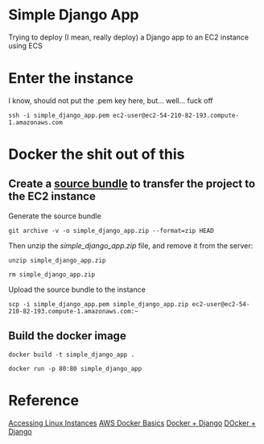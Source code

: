 # Simple Django App

Trying to deploy (I mean, really deploy) a Django app to an EC2 instance using ECS

# Enter the instance

I know, should not put the .pem key here, but... well... fuck off

`ssh -i simple_django_app.pem ec2-user@ec2-54-210-82-193.compute-1.amazonaws.com`

# Docker the shit out of this

## Create a [source bundle](https://docs.aws.amazon.com/elasticbeanstalk/latest/dg/applications-sourcebundle.html#using-features.deployment.source.git) to transfer the project to the EC2 instance

Generate the source bundle

`git archive -v -o simple_django_app.zip --format=zip HEAD`

Then unzip the _simple_django_app.zip_ file, and remove it from the server:

`unzip simple_django_app.zip`

`rm simple_django_app.zip`

Upload the source bundle to the instance

`scp -i simple_django_app.pem simple_django_app.zip ec2-user@ec2-54-210-82-193.compute-1.amazonaws.com:~`

## Build the docker image

`docker build -t simple_django_app .`

`docker run -p 80:80 simple_django_app`

# Reference

[Accessing Linux Instances](https://docs.aws.amazon.com/AWSEC2/latest/UserGuide/AccessingInstancesLinux.html)
[AWS Docker Basics](https://docs.aws.amazon.com/AmazonECS/latest/developerguide/docker-basics.html#install_docker)
[Docker + Django](https://dzone.com/articles/how-to-deploy-a-django-application-with-docker)
[DOcker + Django](https://medium.com/@Alibaba_Cloud/how-to-deploy-a-django-application-with-docker-9514be542909)